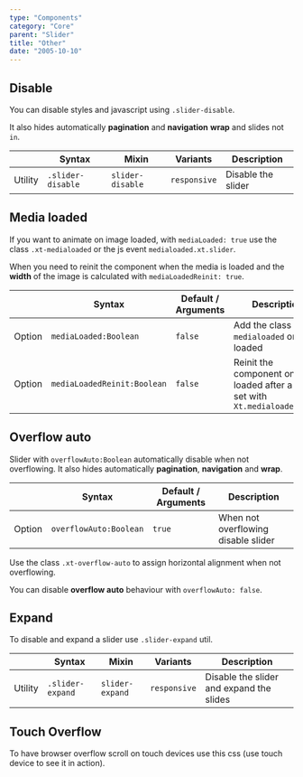 ```yaml
---
type: "Components"
category: "Core"
parent: "Slider"
title: "Other"
date: "2005-10-10"
---
```


## Disable

You can disable styles and javascript using `.slider-disable`.

It also hides automatically **pagination** and **navigation** **wrap** and slides not `in`.

<div class="table-overflow">

|                      | Syntax                          | Mixin            | Variants               | Description                   |
| ----------------------- | ---------------------------- | -----------------| ----------------------------- |----------------------------- |
| Utility                  | `.slider-disable`       | `slider-disable`                | `responsive`                | Disable the slider            |

</div>

<demo>
  <demovanilla src="vanilla/components/core/slider/disable">
  </demovanilla>
</demo>

## Media loaded

If you want to animate on image loaded, with `mediaLoaded: true` use the class `.xt-medialoaded` or the js event `medialoaded.xt.slider`.

When you need to reinit the component when the media is loaded and the **width** of the image is calculated with `mediaLoadedReinit: true`.

<div class="table-overflow">

|                         | Syntax                                    | Default / Arguments                       | Description                   |
| ----------------------- | ----------------------------------------- | ----------------------------- | ----------------------------- |
| Option                  | `mediaLoaded:Boolean`                          | `false`        | Add the class `.xt-medialoaded` on img loaded             |
| Option                  | `mediaLoadedReinit:Boolean`                          | `false`        | Reinit the component on img loaded after a delay set with `Xt.medialoadedDelay`             |

</div>

<demo>
  <demovanilla src="vanilla/components/core/slider/media-loaded">
  </demovanilla>
</demo>

## Overflow auto

Slider with `overflowAuto:Boolean` automatically disable when not overflowing. It also hides automatically **pagination**, **navigation** and **wrap**.

<div class="table-overflow">

|                         | Syntax                                    | Default / Arguments                       | Description                   |
| ----------------------- | ----------------------------------------- | ----------------------------- | ----------------------------- |
| Option                  | `overflowAuto:Boolean`                          | `true`        | When not overflowing disable slider           |

</div>

Use the class `.xt-overflow-auto` to assign horizontal alignment when not overflowing.

<demo>
  <demovanilla src="vanilla/components/core/slider/overflow-auto">
  </demovanilla>
</demo>

You can disable **overflow auto** behaviour with `overflowAuto: false`.

<demo>
  <demovanilla src="vanilla/components/core/slider/overflow-auto-false">
  </demovanilla>
</demo>

## Expand

To disable and expand a slider use `.slider-expand` util.

<div class="table-overflow">

|                      | Syntax                          | Mixin            | Variants               | Description                   |
| ----------------------- | ---------------------------- | -----------------| ----------------------------- |----------------------------- |
| Utility                  | `.slider-expand`       | `slider-expand`                | `responsive`                | Disable the slider and expand the slides            |

</div>

<demo>
  <demovanilla src="vanilla/components/core/slider/expand">
  </demovanilla>
</demo>

## Touch Overflow

To have browser overflow scroll on touch devices use this css (use touch device to see it in action).

<demo>
  <demovanilla src="vanilla/components/core/slider/touch-overflow">
  </demovanilla>
</demo>
